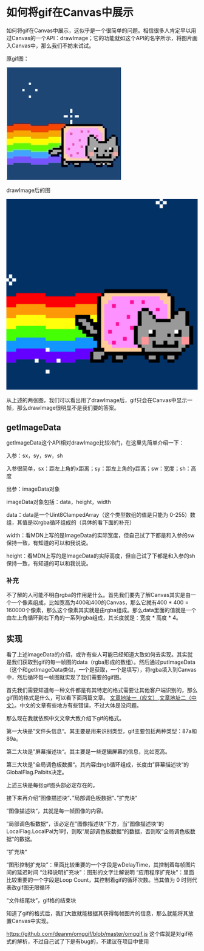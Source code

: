 # 如何将gif在Canvas中展示

如何将gif在Canvas中展示，这似乎是一个很简单的问题。相信很多人肯定早以用过Canvas的一个API：drawImage；它的功能就如这个API的名字所示，将图片画入Canvas中，那么我们不妨来试试。

原gif图：

![ke](https://github.com/kejiacheng/blog/blob/master/imgs/%E5%A6%82%E4%BD%95%E5%B0%86gif%E5%9C%A8Canvas%E4%B8%AD%E5%B1%95%E7%A4%BA/1.gif)

drawImage后的图

![ke](https://github.com/kejiacheng/blog/blob/master/imgs/%E5%A6%82%E4%BD%95%E5%B0%86gif%E5%9C%A8Canvas%E4%B8%AD%E5%B1%95%E7%A4%BA/2.png)

从上述的两张图，我们可以看出用了drawImage后，gif只会在Canvas中显示一帧，那么drawImage很明显不是我们要的答案。

## getImageData

getImageData这个API相对drawImage比较冷门，在这里先简单介绍一下：

入参：sx，sy，sw，sh

入参很简单，sx：距左上角的x距离；sy：距左上角的y距离；sw：宽度；sh：高度

出参：imageData对象

imageData对象包括：data，height，width

data：data是一个Uint8ClampedArray（这个类型数组的值是只能为 0-255）数组，其值是以rgba循环组成的（具体的看下面的补充）

width：看MDN上写的是ImageData的实际宽度，但自己试了下都是和入参的sw保持一致，有知道的可以和我说说。

height：看MDN上写的是ImageData的实际高度，但自己试了下都是和入参的sh保持一致，有知道的可以和我说说。

### 补充

不了解的人可能不明白rgba的作用是什么。首先我们要先了解Canvas其实是由一个一个像素组成，比如宽高为400和400的Canvas，那么它就有400 * 400 = 160000个像素，那么这个像素其实就是由rgba组成。那么data里面的值就是一个由左上角循环到右下角的一系列rgba组成，其长度就是：宽度 * 高度 * 4。

## 实现

看了上述imageData的介绍，或许有些人可能已经知道大致如何去实现。其实就是我们获取到gif的每一帧图的data（rgba形成的数组）。然后通过putImageData（这个和getImageData类似，一个是获取，一个是填写），将rgba填入到Canvas中，然后循环每一帧图就实现了我们需要的gif图。

首先我们需要知道每一种文件都是有其特定的格式需要让其他客户端识别的，那么gif图的格式是什么，可以看下面两篇文章。
 [文章地址一（应文）](https://tronche.com/computer-graphics/gif/gif89a.html#image-descriptor),[文章地址二（中文）](http://read.pudn.com/downloads209/doc/984072/GIF%E5%9B%BE%E5%83%8F%E6%A0%BC%E5%BC%8F/GIF%E5%9B%BE%E5%83%8F%E6%96%87%E4%BB%B6%E6%A0%BC%E5%BC%8F.pdf)。中文的文章有些地方有些错误，不过大体是没问题。

 那么现在我就依照中文文章大致介绍下gif的格式。

 第一大块是”文件头信息“。其主要是用来识别类型，gif主要包括两种类型：87a和89a。

 第二大块是”屏幕描述块“。其主要是一些逻辑屏幕的信息，比如宽高。

 第三大块是”全局调色板数据“。其内容由rgb循环组成，长度由”屏幕描述块“的GlobalFlag.Palbits决定。

 上述三块是每张gif图头部必定存在的。

 接下来再介绍”图像描述块“、”局部调色板数据“、”扩充块“

 ”图像描述块“，其就是每一帧图像的内容。

 ”局部调色板数据“，该必定在”图像描述块“下方，当”图像描述块“的LocalFlag.LocalPal为1时，则取”局部调色板数据“的数据，否则取”全局调色板数据“的数据。

 ”扩充块“

 “图形控制扩充块”：里面比较重要的一个字段是wDelayTime，其控制着每帧图片间的延迟时间
 “注释说明扩充块”：图形的文字注解说明
 “应用程序扩充块”：里面比较重要的一个字段是Loop Count，其控制着gif的循环次数。当其值为 0 时则代表改gif图无限循环

 “文件结尾块”，gif格的结束块

知道了gif的格式后，我们大致就能根据其获得每帧图片的信息，那么就能将其放置Canvas中实现。

https://github.com/deanm/omggif/blob/master/omggif.js  这个库就是对gif格式的解析，不过自己试了下是有bug的，不建议在项目中使用